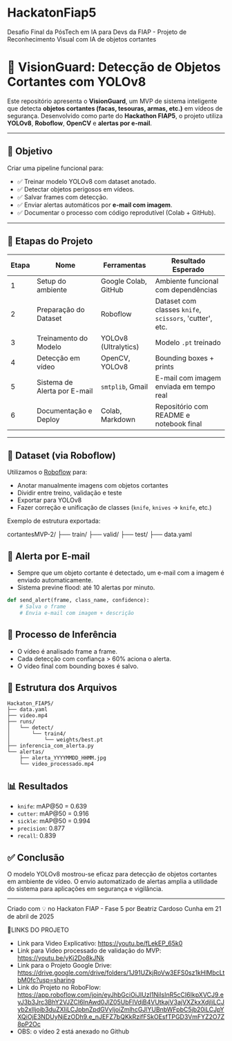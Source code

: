 # HackatonFiap5
Desafio Final da PósTech em IA para Devs da FIAP - Projeto de Reconhecimento Visual com IA de objetos cortantes

# 🔪 VisionGuard: Detecção de Objetos Cortantes com YOLOv8

Este repositório apresenta o **VisionGuard**, um MVP de sistema inteligente que detecta **objetos cortantes (facas, tesouras, armas, etc.)** em vídeos de segurança. Desenvolvido como parte do **Hackathon FIAP5**, o projeto utiliza **YOLOv8**, **Roboflow**, **OpenCV** e **alertas por e-mail**.

---

## 🎯 Objetivo

Criar uma pipeline funcional para:

- ✅ Treinar modelo YOLOv8 com dataset anotado.
- ✅ Detectar objetos perigosos em vídeos.
- ✅ Salvar frames com detecção.
- ✅ Enviar alertas automáticos por **e-mail com imagem**.
- ✅ Documentar o processo com código reprodutível (Colab + GitHub).

---

## 🧠 Etapas do Projeto

| Etapa | Nome                              | Ferramentas                            | Resultado Esperado                          |
|-------|-----------------------------------|----------------------------------------|---------------------------------------------|
| 1     | Setup do ambiente                 | Google Colab, GitHub                   | Ambiente funcional com dependências         |
| 2     | Preparação do Dataset             | Roboflow                               | Dataset com classes `knife`, `scissors`, 'cutter',  etc. |
| 3     | Treinamento do Modelo             | YOLOv8 (Ultralytics)                   | Modelo `.pt` treinado                       |
| 4     | Detecção em vídeo                 | OpenCV, YOLOv8                         | Bounding boxes + prints                     |
| 5     | Sistema de Alerta por E-mail      | `smtplib`, Gmail                       | E-mail com imagem enviada em tempo real     |
| 6     | Documentação e Deploy             | Colab, Markdown                        | Repositório com README e notebook final     |

---

## 📁 Dataset (via Roboflow)

Utilizamos o [Roboflow](https://roboflow.com) para:

- Anotar manualmente imagens com objetos cortantes
- Dividir entre treino, validação e teste
- Exportar para YOLOv8
- Fazer correção e unificação de classes (`knife`, `knives` → `knife`, etc.)

Exemplo de estrutura exportada:

cortantesMVP-2/ ├── train/ ├── valid/ ├── test/ ├── data.yaml

## 📨 Alerta por E-mail

- Sempre que um objeto cortante é detectado, um e-mail com a imagem é enviado automaticamente.
- Sistema previne flood: até 10 alertas por minuto.

```python
def send_alert(frame, class_name, confidence):
    # Salva o frame
    # Envia e-mail com imagem + descrição
```

## 🎥 Processo de Inferência

- O vídeo é analisado frame a frame.
- Cada detecção com confiança > 60% aciona o alerta.
- O vídeo final com bounding boxes é salvo.

## 📁 Estrutura dos Arquivos

```
Hackaton_FIAP5/
├── data.yaml
├── video.mp4
├── runs/
│   └── detect/
│       └── train4/
│           └── weights/best.pt
├── inferencia_com_alerta.py
└── alertas/
    ├── alerta_YYYYMMDD_HHMM.jpg
    └── video_processado.mp4
```

## 📊 Resultados

- `knife`: mAP@50 = 0.639
- `cutter`: mAP@50 = 0.916
- `sickle`: mAP@50 = 0.994
- `precision`: 0.877
- `recall`: 0.839

## ✅ Conclusão

O modelo YOLOv8 mostrou-se eficaz para detecção de objetos cortantes em ambiente de vídeo. O envio automatizado de alertas amplia a utilidade do sistema para aplicações em segurança e vigilância.

---

Criado com 💡 no Hackaton FIAP - Fase 5 por Beatriz Cardoso Cunha em 21 de abril de 2025

🔗LINKS DO PROJETO
- Link para Video Explicativo: https://youtu.be/fLekEP_65k0 
- Link para Video processado de validação do MVP: https://youtu.be/yKj2Do8kJNk
- Link para o Projeto Google Drive: https://drive.google.com/drive/folders/1J91UZkjRoVw3EFS0sz1kHlMbcLtbM0fc?usp=sharing
- Link do Projeto no RoboFlow: https://app.roboflow.com/join/eyJhbGciOiJIUzI1NiIsInR5cCI6IkpXVCJ9.eyJ3b3Jrc3BhY2VJZCI6InAwd0JlZ05UbFlVdjB4VUtkajV3ajVXZkxXdjIiLCJyb2xlIjoib3duZXIiLCJpbnZpdGVyIjoiZmlhcGJlYUBnbWFpbC5jb20iLCJpYXQiOjE3NDUyNjEzODh9.e_nJEFZ7bQKkRzifFSkOEsfTPGD3VmFYZ2O7Z8pP2Oc 
- OBS: o vídeo 2 está anexado no Github


